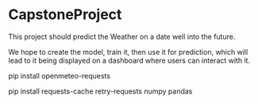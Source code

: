 # CapstoneProject

This project should predict the Weather on a date well into the future.

We hope to create the model, train it, then use it for prediction, which will lead to it being displayed on a dashboard where users can interact with it.

pip install openmeteo-requests

pip install requests-cache retry-requests numpy pandas
